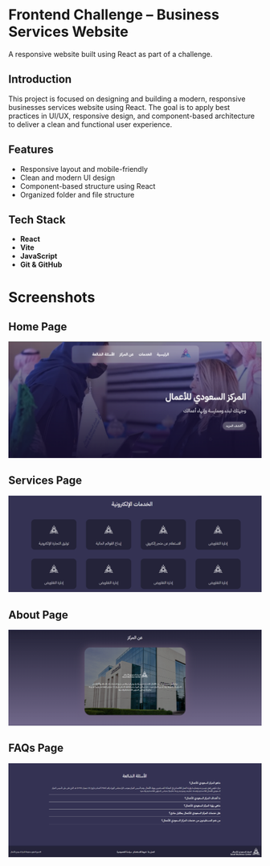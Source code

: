 # Frontend Challenge – Business Services Website

A responsive website built using React as part of a challenge.

## Introduction

This project is focused on designing and building a modern, responsive businesses services website using React. The goal is to apply best practices in UI/UX, responsive design, and component-based architecture to deliver a clean and functional user experience.

## Features

- Responsive layout and mobile-friendly
- Clean and modern UI design
- Component-based structure using React
- Organized folder and file structure

## Tech Stack

- **React**
- **Vite**
- **JavaScript**
- **Git & GitHub**

# Screenshots
## Home Page
![image alt](https://github.com/renad90/business-services/blob/ebedfdd5af75ea785cc3a6ee528fbf1ead0a467a/Screenshot%20Home.png)

## Services Page
![image alt](https://github.com/renad90/business-services/blob/ebedfdd5af75ea785cc3a6ee528fbf1ead0a467a/Screenshot%20Services.png)

## About Page
![image alt](https://github.com/renad90/business-services/blob/ebedfdd5af75ea785cc3a6ee528fbf1ead0a467a/Screenshot%20About.png)

## FAQs Page
![image alt](https://github.com/renad90/business-services/blob/ebedfdd5af75ea785cc3a6ee528fbf1ead0a467a/Screenshot%20FAQs.png)
